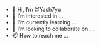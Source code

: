 - 👋 Hi, I’m @Yash7yu
- 👀 I’m interested in ...
- 🌱 I’m currently learning ...
- 💞️ I’m looking to collaborate on ...
- 📫 How to reach me ...

<!---
Yash7yu/Yash7yu is a ✨ special ✨ repository because its `README.md` (this file) appears on your GitHub profile.
You can click the Preview link to take a look at your changes.
--->
